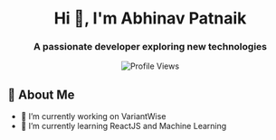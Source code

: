 <h1 align="center">Hi 👋, I'm Abhinav Patnaik</h1>
<h3 align="center">A passionate developer exploring new technologies</h3>

<p align="center">
  <img src="https://komarev.com/ghpvc/?username=AbhiPat2&label=Profile%20Views&color=0e75b6&style=flat" alt="Profile Views" />
</p>

## 🚀 About Me
- 🔭 I’m currently working on VariantWise
- 🌱 I’m currently learning ReactJS and Machine Learning